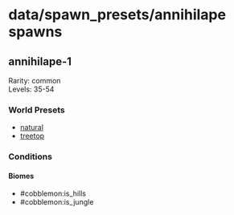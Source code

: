 # data/spawn_presets/annihilape spawns  
  
## annihilape-1  
Rarity: common  
Levels: 35-54  
  
### World Presets  
* [natural](/data/world_presets/natural.md)  
* [treetop](/data/world_presets/treetop.md)  
  
### Conditions  
  
#### Biomes  
  * #cobblemon:is_hills
  * #cobblemon:is_jungle
  
